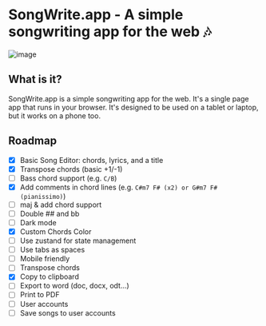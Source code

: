 # SongWrite.app - A simple songwriting app for the web 🎶

![image](https://user-images.githubusercontent.com/77246331/197357785-eabc98d0-952b-4c78-a150-c68fa5bc6446.png)

## What is it?

SongWrite.app is a simple songwriting app for the web. It's a single page app that runs in your browser. It's designed to be used on a tablet or laptop, but it works on a phone too.

## Roadmap

- [x] Basic Song Editor: chords, lyrics, and a title
- [x] Transpose chords (basic +1/-1)
- [ ] Bass chord support (e.g. `C/B`)
- [x] Add comments in chord lines (e.g. `C#m7 F# (x2) or G#m7 F# (pianissimo)`)
- [ ] maj & add chord support
- [ ] Double ## and bb
- [ ] Dark mode
- [x] Custom Chords Color
- [ ] Use zustand for state management
- [ ] Use tabs as spaces
- [ ] Mobile friendly
- [ ] Transpose chords
- [x] Copy to clipboard
- [ ] Export to word (doc, docx, odt...)
- [ ] Print to PDF
- [ ] User accounts
- [ ] Save songs to user accounts
